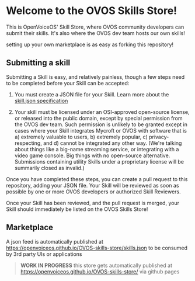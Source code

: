 # Welcome to the OVOS Skills Store!

This is OpenVoiceOS' Skill Store, where OVOS community developers can submit their skills. It's also where the OVOS dev team hosts our own skills!

setting up your own marketplace is as easy as forking this repository!

## Submitting a skill

Submitting a Skill is easy, and relatively painless, though a few steps need to be completed before your Skill can be accepted:

1. You must create a JSON file for your Skill. Learn more about the [skill.json specification](https://openvoiceos.github.io/ovos-technical-manual/skill_json/)

2. Your skill must be licensed under an OSI-approved open-source license, or released into the public domain, except by special permission from the OVOS dev team. Such permission is unlikely to be granted except in cases where your Skill integrates Mycroft or OVOS with software that is a) extremely valuable to users, b) extremely popular, c) privacy-respecting, and d) cannot be integrated any other way. (We're talking about things like a big-name streaming service, or integrating with a video game console. Big things with no open-source alternative. Submissions containing utility Skills under a proprietary license will be summarily closed as invalid.)

Once you have completed these steps, you can create a pull request to this repository, adding your JSON file. Your Skill will be reviewed as soon as possible by one or more OVOS developers or authorized Skill Reviewers.

Once your Skill has been reviewed, and the pull request is merged, your Skill should immediately be listed on the OVOS Skills Store!

## Marketplace

A json feed is automatically published at https://openvoiceos.github.io/OVOS-skills-store/skills.json to be consumed by 3rd party UIs or applications

> **WORK IN PROGRESS** this store gets automatically published at https://openvoiceos.github.io/OVOS-skills-store/ via github pages
